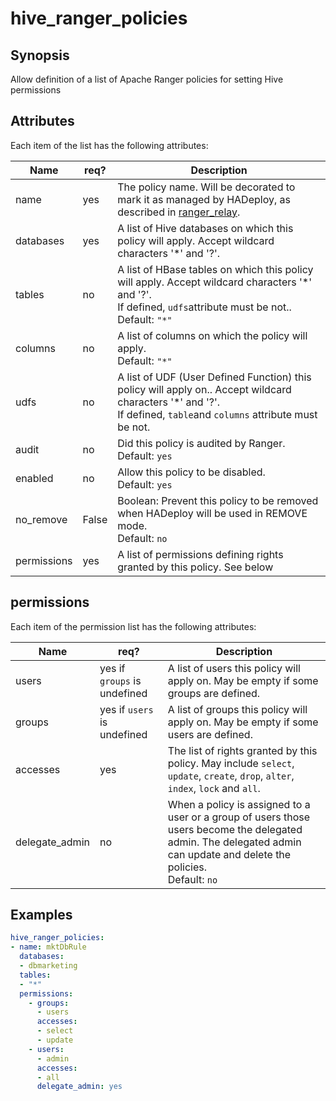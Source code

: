# hive_ranger_policies

## Synopsis

Allow definition of a list of Apache Ranger policies for setting Hive permissions

## Attributes

Each item of the list has the following attributes:

Name | req?	|	Description
--- | --- | ---
name|yes|The policy name. Will be decorated to mark it as managed by HADeploy, as described in [ranger_relay](./ranger_relay).
databases|yes|A list of Hive databases on which this policy will apply. Accept wildcard characters '*' and '?'.
tables|no|A list of HBase tables on which this policy will apply. Accept wildcard characters '*' and '?'.<br>If defined, `udfs`attribute must be not..<br>Default: `"*"`
columns|no|A list of columns on which the policy will apply.<br>Default: `"*"`
udfs|no|A list of UDF (User Defined Function) this policy will apply on.. Accept wildcard characters '*' and '?'.<br>If defined, `table`and `columns` attribute must be not.
audit|no|Did this policy is audited by Ranger.<br>Default: `yes`
enabled|no|Allow this policy to be disabled.<br>Default: `yes`
no_remove|False|Boolean: Prevent this policy to be removed when HADeploy will be used in REMOVE mode.<br>Default: `no`
permissions|yes|A list of permissions defining rights granted by this policy. See below


## permissions

Each item of the permission list has the following attributes:

Name | req?	| Description
--- | ---  | ---
users|yes if `groups` is undefined|A list of users this policy will apply on. May be empty if some groups are defined.
groups|yes if `users` is undefined|A list of groups this policy will apply on. May be empty if some users are defined.
accesses|yes|The list of rights granted by this policy. May include `select`, `update`, `create`, `drop`, `alter`, `index`, `lock` and `all`.
delegate_admin|no|When a policy is assigned to a user or a group of users those users become the delegated admin. The delegated admin can update and delete the policies.<br>Default: `no`

## Examples
```yaml
hive_ranger_policies:
- name: mktDbRule
  databases: 
  - dbmarketing
  tables: 
  - "*"
  permissions:
    - groups:
      - users
      accesses: 
      - select
      - update
    - users:
      - admin
      accesses:
      - all
      delegate_admin: yes
```
